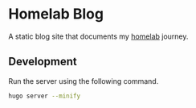 # Homelab Blog
A static blog site that documents my
[homelab](https://github.com/kaybinwang/homelab) journey.

## Development
Run the server using the following command.
```bash
hugo server --minify
```
